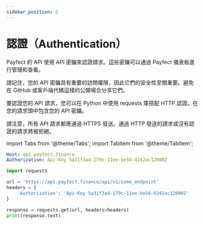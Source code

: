 ```yaml
---
sidebar_position: 2
---
```


# 認證（Authentication）

Payfect 的 API 使用 API 密鑰來認證請求。這些密鑰可以通過 Payfect 儀表板進行管理和查看。

請記住，您的 API 密鑰具有重要的訪問權限，因此它們的安全性至關重要。避免在 GitHub 或客戶端代碼這樣的公開場合分享它們。

要認證您的 API 請求，您可以在 Python 中使用 requests 庫搭配 HTTP 認證。在您的請求頭中包含您的 API 密鑰。

請注意，所有 API 請求都應通過 HTTPS 發送。通過 HTTP 發送的請求或沒有認證的請求將被拒絕。

import Tabs from '@theme/Tabs';
import TabItem from '@theme/TabItem';

<Tabs>
  <TabItem value="http" label="Http" default>

```yaml
Host: api.payfect.finance
Authorization: Api-Key 5a31f3a4-279c-11ee-be56-0242ac120002
```

  </TabItem>

  <TabItem value="python" label="Python" default>

```python
import requests

url = 'https://api.payfect.finance/api/v1/some_endpoint'
headers = {
    'Authorization': 'Api-Key 5a31f3a4-279c-11ee-be56-0242ac120002'
}

response = requests.get(url, headers=headers)
print(response.text)
```

  </TabItem>
</Tabs>
